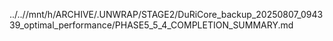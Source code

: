 ../..//mnt/h/ARCHIVE/.UNWRAP/STAGE2/DuRiCore_backup_20250807_094339_optimal_performance/PHASE5_5_4_COMPLETION_SUMMARY.md